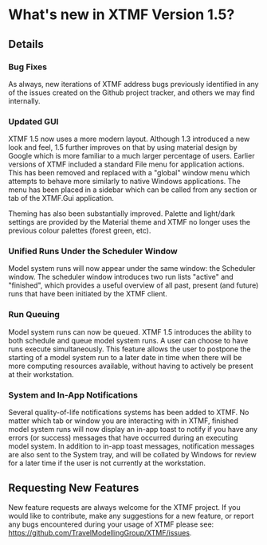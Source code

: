 # What's new in XTMF Version 1.5?

## Details

### Bug Fixes

As always, new iterations of XTMF address bugs previously identified in any of the issues created on the Github project tracker, and others
we may find internally.

### Updated GUI

XTMF 1.5 now uses a more modern layout. Although 1.3 introduced a new look and feel, 1.5 further improves on that by using 
material design by Google which is more familiar to a much larger percentage of users. Earlier versions of XTMF included a 
standard File menu for application actions. This has been removed and replaced with a "global" window menu which attempts to behave
more similarly to native Windows applications. The menu has been placed in a sidebar which can be called from any section or tab of
the XTMF.Gui application.

Theming has also been substantially improved. Palette and light/dark settings are provided by the Material theme and XTMF no longer uses
the previous colour palettes (forest green, etc).

### Unified Runs Under the Scheduler Window

Model system runs will now appear under the same window: the Scheduler window. The scheduler window introduces two run lists "active" and "finished",
which provides a useful overview of all past, present (and future) runs that have been initiated by the XTMF client. 

### Run Queuing

Model system runs can now be queued. XTMF 1.5 introduces the ability to both schedule and queue model system runs. A user can choose to have runs
execute simultaneously. This feature allows the user to postpone the starting of a model system run to a later date in time when there will be more
computing resources available, without having to actively be present at their workstation. 

### System and In-App Notifications

Several quality-of-life notifications systems has been added to XTMF. No matter which tab or window you are interacting with in XTMF, finished model system runs
will now display an in-app toast to notify if you have any errors (or success) messages that have occurred during an executing model system. In addition
to in-app toast messages, notification messages are also sent to the System tray, and will be collated by Windows for review for a later time if the user is 
not currently at the workstation. 


## Requesting New Features

New feature requests are always welcome for the XTMF project. If you would like to contribute, make any suggestions for a new feature, or report any
bugs encountered during your usage of XTMF please see: https://github.com/TravelModellingGroup/XTMF/issues.